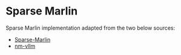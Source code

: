 # Sparse Marlin

Sparse Marlin implementation adapted from the two below sources:

* [Sparse-Marlin](https://github.com/IST-DASLab/Sparse-Marlin/tree/main)
* [nm-vllm](https://github.com/neuralmagic/nm-vllm/tree/main)
